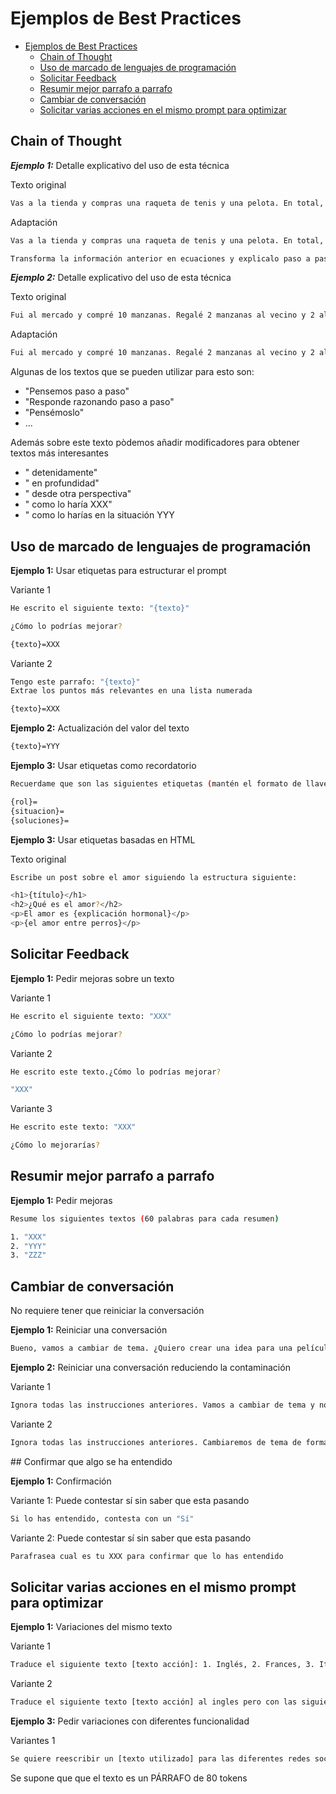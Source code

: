 # Ejemplos de Best Practices


- [Ejemplos de Best Practices](#ejemplos-de-best-practices)
  - [Chain of Thought](#chain-of-thought)
  - [Uso de marcado de lenguajes de programación](#uso-de-marcado-de-lenguajes-de-programación)
  - [Solicitar Feedback](#solicitar-feedback)
  - [Resumir mejor parrafo a parrafo](#resumir-mejor-parrafo-a-parrafo)
  - [Cambiar de conversación](#cambiar-de-conversación)
  - [Solicitar varias acciones en el mismo prompt para optimizar](#solicitar-varias-acciones-en-el-mismo-prompt-para-optimizar)





## Chain of Thought


***Ejemplo 1:*** Detalle explicativo del uso de esta técnica

Texto original

```bash
Vas a la tienda y compras una raqueta de tenis y una pelota. En total, todo cuesta 65 euro. la raqueta cuesta 60 euros más que la pelota
```

Adaptación

```bash
Vas a la tienda y compras una raqueta de tenis y una pelota. En total, todo cuesta 65 euro. la raqueta cuesta 60 euros más que la pelota

Transforma la información anterior en ecuaciones y explicalo paso a paso
```

***Ejemplo 2:*** Detalle explicativo del uso de esta técnica

Texto original

```bash
Fui al mercado y compré 10 manzanas. Regalé 2 manzanas al vecino y 2 al reparador. Luego fui y compré 5 manzanas más y me comí 1. ¿Cuántas manzanas me quedan?
```

Adaptación

```bash
Fui al mercado y compré 10 manzanas. Regalé 2 manzanas al vecino y 2 al reparador. Luego fui y compré 5 manzanas más y me comí 1. ¿Cuántas manzanas me quedan? Pensemos paso a paso.
```

Algunas de los textos que se pueden utilizar para esto son:

* "Pensemos paso a paso"
* "Responde razonando paso a paso"
* "Pensémoslo"
* ...

Además sobre este texto pòdemos añadir modificadores para obtener textos más interesantes

* "<texto CoT> detenidamente"
* "<texto CoT> en profundidad"
* "<texto CoT> desde otra perspectiva"
* "<texto CoT> como lo haría XXX"
* "<texto CoT> como lo harías en la situación YYY





## Uso de marcado de lenguajes de programación

**Ejemplo 1:** Usar etiquetas para estructurar el prompt

Variante 1

```bash
He escrito el siguiente texto: "{texto}"

¿Cómo lo podrías mejorar?

{texto}=XXX
```

Variante 2

```bash
Tengo este parrafo: "{texto}"
Extrae los puntos más relevantes en una lista numerada

{texto}=XXX
```

**Ejemplo 2:** Actualización del valor del texto

```bash
{texto}=YYY
```

**Ejemplo 3:** Usar etiquetas como recordatorio

```bash
Recuerdame que son las siguientes etiquetas (mantén el formato de llaves e igualdades para responder)

{rol}=
{situacion}=
{soluciones}=
```

**Ejemplo 3:** Usar etiquetas basadas en HTML


Texto original

```bash
Escribe un post sobre el amor siguiendo la estructura siguiente:

<h1>{título}</h1>
<h2>¿Qué es el amor?</h2>
<p>El amor es {explicación hormonal}</p>
<p>{el amor entre perros}</p>
```





## Solicitar Feedback

**Ejemplo 1:** Pedir mejoras sobre un texto

Variante 1

```bash
He escrito el siguiente texto: "XXX"

¿Cómo lo podrías mejorar?
```

Variante 2

```bash
He escrito este texto.¿Cómo lo podrías mejorar?

"XXX"
```

Variante 3

```bash
He escrito este texto: "XXX"

¿Cómo lo mejorarías?
```





## Resumir mejor parrafo a parrafo

**Ejemplo 1:** Pedir mejoras

```bash
Resume los siguientes textos (60 palabras para cada resumen)

1. "XXX"
2. "YYY"
3. "ZZZ"
```





## Cambiar de conversación

No requiere tener que reiniciar la conversación

**Ejemplo 1:** Reiniciar una conversación

```bash
Bueno, vamos a cambiar de tema. ¿Quiero crear una idea para una película de dinosaurios?
```

**Ejemplo 2:** Reiniciar una conversación reduciendo la contaminación

Variante 1

```bash
Ignora todas las instrucciones anteriores. Vamos a cambiar de tema y no vamos a reutilizar nada de los anterior ¿Esta claro?
```

Variante 2

```bash
Ignora todas las instrucciones anteriores. Cambiaremos de tema de forma radical. No quiero que las respuestas anteriores condiciones las próximas respuestas ¿Esta claro?
```





## Confirmar que algo se ha entendido

**Ejemplo 1:** Confirmación

Variante 1: Puede contestar sí sin saber que esta pasando

```bash
Si lo has entendido, contesta con un "Sí"
```

Variante 2: Puede contestar sí sin saber que esta pasando

```bash
Parafrasea cual es tu XXX para confirmar que lo has entendido
```




## Solicitar varias acciones en el mismo prompt para optimizar

**Ejemplo 1:** Variaciones del mismo texto

Variante 1

```bash
Traduce el siguiente texto [texto acción]: 1. Inglés, 2. Frances, 3. Italiano
```

Variante 2

```bash
Traduce el siguiente texto [texto acción] al ingles pero con las siguientes variantes: 1. Técnico, 2. Formal, 3. Popiular
```

**Ejemplo 3:** Pedir variaciones con diferentes funcionalidad

Variantes 1

```bash
Se quiere reescribir un [texto utilizado] para las diferentes redes sociales, cada una con el TONO que se suele utilizar  (más cachondo para Twitter, más serio para LinkedIn, más inspirador para Instagram, etc).
```

Se supone que que el texto es un PÁRRAFO de 80 tokens
